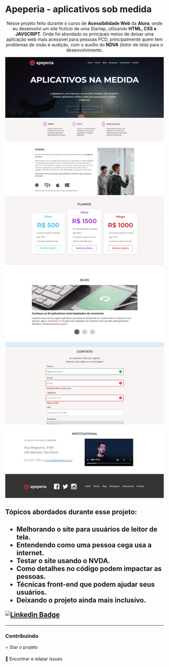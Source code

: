 # Apeperia - aplicativos sob medida

<p align="center">Nesse projeto feito durante o curso de <b>Acessibilidade Web</b> da <b>Alura</b>, onde eu desenvolvi um site fictício de uma Startap, utlizando <b>HTML, CSS e JAVSCRIPT</b>. Onde foi abordado os principais meios de deixar uma aplicação web mais acessível para pessoas PCD, principalmente quem tem problemas de visão e audição, com o auxílio do <b>NDVA</b> (leitor de tela) para o desenvolvimento.</p>


<img src="./github/1_banner.jpg">
<img src="./github/2_sobre.jpg">
<img src="./github/3_planos.jpg">
<img src="./github/4_blog.jpg">
<img src="./github/5_contato.jpg">
<img src="./github/6_instituicao.jpg">


<h2>Tópicos abordados durante esse projeto:<h2>
<ul>
<li>Melhorando o site para usuários de leitor de tela.</li>
<li>Entendendo como uma pessoa cega usa a internet.</li>
<li>Testar o site usando o NVDA.</li>
<li>Como detalhes no código podem impactar as pessoas.</li>
<li>Técnicas front-end que podem ajudar seus usuários.</li>
<li>Deixando o projeto ainda mais inclusivo.</li>
</ul>

[![Linkedin Badge](https://img.shields.io/badge/-JeanCarlo-blue?style=flat-square&logo=Linkedin&logoColor=white&link=https://www.linkedin.com/in/jeancarlotorre619b/)](https://www.linkedin.com/in/jeancarlotorre619b/)

<hr>
<h3>Contribuindo</h3>


⭐️ Star o projeto

🐛 Encontrar e relatar issues